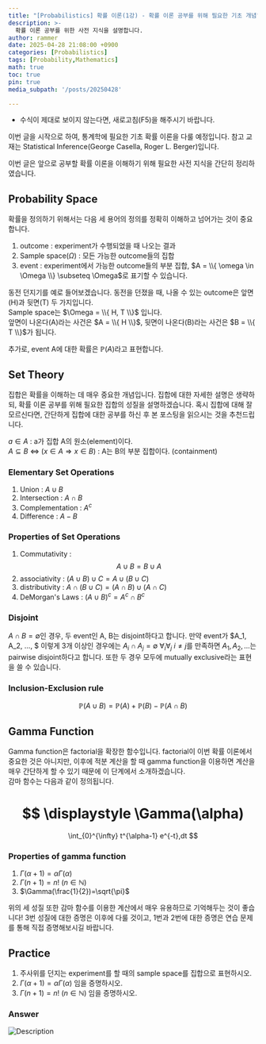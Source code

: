 ```yaml
---
title: "[Probabilistics] 확률 이론(1강) - 확률 이론 공부를 위해 필요한 기초 개념"
description: >-
  확률 이론 공부를 위한 사전 지식을 설명합니다.
author: rammer
date: 2025-04-28 21:08:00 +0900
categories: [Probabilistics]
tags: [Probability,Mathematics]
math: true
toc: true
pin: true
media_subpath: '/posts/20250428'

---
```

  * 수식이 제대로 보이지 않는다면, 새로고침(F5)을 해주시기 바랍니다.  
  
  
 이번 글을 시작으로 하여, 통계학에 필요한 기초 확률 이론을 다룰 예정입니다.
 참고 교재는 Statistical Inference(George Casella, Roger L. Berger)입니다.

 이번 글은 앞으로 공부할 확률 이론을 이해하기 위해 필요한 사전 지식을 간단히 정리하였습니다.

## **Probability Space**
확률을 정의하기 위해서는 다음 세 용어의 정의를 정확히 이해하고 넘어가는 것이 중요합니다.
1. outcome : experiment가 수행되었을 때 나오는 결과
2. Sample space($\Omega$) : 모든 가능한 outcome들의 집합
3. event : experiment에서 가능한 outcome들의 부분 집합, $A = \\{ \omega \in \Omega \\} \subseteq \Omega$로 표기할 수 있습니다. 

동전 던지기를 예로 들어보겠습니다. 동전을 던졌을 때, 나올 수 있는 outcome은 앞면(H)과 뒷면(T) 두 가지입니다.  
Sample space는 $\Omega = \\{ H, T \\}$ 입니다.  
앞면이 나온다(A)라는 사건은 $A = \\{ H \\}$, 뒷면이 나온다(B)라는 사건은 $B = \\{ T \\}$가 됩니다.  

추가로, event A에 대한 확률은 $\mathbb{P}(A)$라고 표현합니다.

## **Set Theory**
 집합은 확률을 이해하는 데 매우 중요한 개념입니다. 집합에 대한 자세한 설명은 생략하되, 확률 이론 공부를 위해 필요한 집합의 성질을 설명하겠습니다. 혹시 집합에 대해 잘 모르신다면, 간단하게 집합에 대한 공부를 하신 후 본 포스팅을 읽으시는 것을 추천드립니다.

 $a \in A$ : a가 집합 A의 원소(element)이다.  
 $A \subseteq B$ $\Longleftrightarrow$ ($x \in A \Longrightarrow x \in B$) : A는 B의 부분 집합이다. (containment)

### Elementary Set Operations
  1. Union : $A \cup B$
  2. Intersection : $A \cap B$
  3. Complementation : $A^c$
  4. Difference : $A - B$

### Properties of Set Operations
  1. Commutativity : $$A \cup B = B \cup A$$
  2. associativity : $(A \cup B) \cup C = A \cup (B \cup C)$
  3. distributivity : $A \cap (B \cup C) = (A \cap B) \cup (A \cap C)$
  4. DeMorgan's Laws : $(A \cup B)^c = A^c \cap B^c$

### Disjoint
$A \cap B = \emptyset$인 경우, 두 event인 A, B는 disjoint하다고 합니다. 
만약 event가 $A_1, A_2, ..., $ 이렇게 3개 이상인 경우에는 $A_i \cap A_j = \emptyset$  $\forall_i \forall_j$  $i \neq j$를 만족하면 $A_1, A_2, ...$는 pairwise disjoint하다고 합니다.
또한 두 경우 모두에 mutually exclusive라는 표현을 쓸 수 있습니다.

### Inclusion-Exclusion rule

<div align="center">

$$
\displaystyle
\mathbb{P}(A\cup B)=\mathbb{P}(A)+\mathbb{P}(B)-\mathbb{P}(A\cap B)
$$

</div>

## **Gamma Function**
Gamma function은 factorial을 확장한 함수입니다. factorial이 이번 확률 이론에서 중요한 것은 아니지만, 이후에 적분 계산을 할 때 gamma function을 이용하면 계산을 매우 간단하게 할 수 있기 때문에 이 단계에서 소개하겠습니다.  
감마 함수는 다음과 같이 정의됩니다.
<div align="center">

$$
\displaystyle
\Gamma(\alpha)
=
\int_{0}^{\infty} t^{\alpha-1} e^{-t}\,dt
$$

</div>

### Properties of gamma function
1. $\Gamma(\alpha+1)=\alpha\Gamma(\alpha)$  
2. $\Gamma(n+1)=n!$ $(n \in \mathbb{N})$
3. $\Gamma(\frac{1}{2})=\sqrt{\pi}$  

위의 세 성질 또한 감마 함수를 이용한 계산에서 매우 유용하므로 기억해두는 것이 좋습니다! 3번 성질에 대한 증명은 이후에 다룰 것이고, 1번과 2번에 대한 증명은 연습 문제를 통해 직접 증명해보시길 바랍니다.


## **Practice** 
1. 주사위를 던지는 experiment를 할 때의 sample space를 집합으로 표현하시오.
2. $\Gamma(\alpha+1)=\alpha\Gamma(\alpha)$ 임을 증명하시오.
3. $\Gamma(n+1)=n!$ $(n \in \mathbb{N})$ 임을 증명하시오.  
  
  
  

### Answer 
<img src="../../assets/img/resources/probabilistics/lecture1_answer.jpg" alt="Description" loading="lazy">

